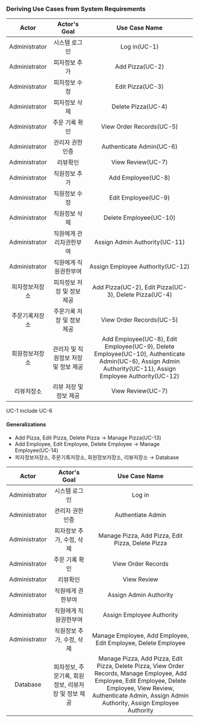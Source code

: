 ### Deriving Use Cases from System Requirements
|  Actor   |       Actor's Goal       |         Use Case Name         |
|:--------:|:------------------------:|:-----------------------------:|
| Administrator    |		시스템 로그인 |	Log in(UC-1)
| Administrator    |		피자정보 추가     |	Add Pizza(UC-2)
| Administrator	   |	  피자정보 수정     |	Edit Pizza(UC-3)
| Administrator    |		피자정보 삭제     |	Delete Pizza(UC-4)
| Administrator    |		주문 기록 확인    |	View Order Records(UC-5)
| Administrator    |		관리자 권한 인증	 | Authenticate Admin(UC-6)
| Administrator    |		리뷰확인          |	View Review(UC-7)
| Administrator    |		직원정보 추가	    | Add Employee(UC-8)
| Administrator    |		직원정보 수정	    | Edit Employee(UC-9)
| Administrator    |		직원정보 삭제	    | Delete Employee(UC-10)
| Administrator    |		직원에게 관리자권한부여 |	Assign Admin Authority(UC-11)
| Administrator    |    직원에게 직원권한부여   | Assign Employee Authority(UC-12)
| 피자정보저장소    |  피자정보 저장 및 정보 제공 | Add Pizza(UC-2), Edit Pizza(UC-3), Delete Pizza(UC-4)
| 주문기록저장소	   |	주문기록 저장 및 정보 제공    | View Order Records(UC-5)
| 회원정보저장소	   |	관리자 및 직원정보 저장 및 정보 제공    | Add Employee(UC-8), Edit Employee(UC-9), Delete Employee(UC-10), Authenticate Admin(UC-6), Assign Admin Authority(UC-11), Assign Employee Authority(UC-12)
| 리뷰저장소	       |	리뷰 저장 및 정보 제공        | View Review(UC-7)

UC-1 include UC-6

#### Generalizations
- Add Pizza, Edit Pizza, Delete Pizza → Manage Pizza(UC-13)
- Add Employee, Edit Employee, Delete Employee → Manage Employee(UC-14)
- 피자정보저장소, 주문기록저장소, 회원정보저장소, 리뷰저장소 → Database

|  Actor   |       Actor's Goal       |         Use Case Name         |
|:--------:|:------------------------:|:-----------------------------:|
| Administrator    |		시스템 로그인                 |	Log in
| Administrator    |	  관리자 권한 인증              |	Authentiate Admin
| Administrator    |		피자정보 추가, 수정, 삭제     |	Manage Pizza, Add Pizza, Edit Pizza, Delete Pizza
| Administrator    |		주문 기록 확인                |	View Order Records
| Administrator    |		리뷰확인                      |	View Review
| Administrator    |		직원에게 권한부여             |	Assign Admin Authority
| Administrator    |    직원에게 직원권한부여         | Assign Employee Authority
| Administrator    |		직원정보 추가, 수정, 삭제	    | Manage Employee, Add Employee, Edit Employee, Delete Employee
| Database         |  피자정보, 주문기록, 회원정보, 리뷰저장 및 정보 제공 | Manage Pizza, Add Pizza, Edit Pizza, Delete Pizza, View Order Records, Manage Employee, Add Employee, Edit Employee, Delete Employee, View Review, Authenticate Admin, Assign Admin Authority, Assign Employee Authority
